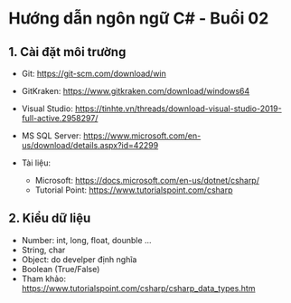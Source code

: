 # Hướng dẫn ngôn ngữ C# - Buổi 02

## 1. Cài đặt môi trường
- Git: https://git-scm.com/download/win 
- GitKraken: https://www.gitkraken.com/download/windows64
- Visual Studio: https://tinhte.vn/threads/download-visual-studio-2019-full-active.2958297/
- MS SQL Server: https://www.microsoft.com/en-us/download/details.aspx?id=42299

- Tài liệu: 
    - Microsoft: https://docs.microsoft.com/en-us/dotnet/csharp/
    - Tutorial Point: https://www.tutorialspoint.com/csharp
## 2. Kiểu dữ liệu
- Number: int, long, float, dounble ... 
- String, char
- Object: do develper định nghĩa
- Boolean (True/False)
- Tham khảo: https://www.tutorialspoint.com/csharp/csharp_data_types.htm
